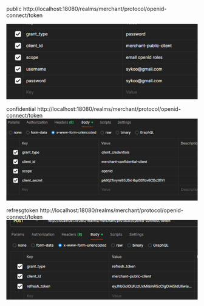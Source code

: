 public
http://localhost:18080/realms/merchant/protocol/openid-connect/token

![alt text]({32EFE4C3-B580-4E8F-9CBA-A7DF38567F3F}.png)

confidential
http://localhost:18080/realms/merchant/protocol/openid-connect/token
![alt text]({AD074EFF-5A02-4D79-9D36-8FC09DEECCC3}.png)

refresgtoken
http://localhost:18080/realms/merchant/protocol/openid-connect/token
![alt text]({0C73D415-56AF-4CB4-AF75-4B8E6E928B50}.png)